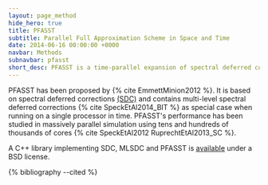 ```yaml
---
layout: page_method
hide_hero: true
title: PFASST
subtitle: Parallel Full Approximation Scheme in Space and Time
date: 2014-06-16 00:00:00 +0000
navbar: Methods
subnavbar: pfasst
short_desc: PFASST is a time-parallel expansion of spectral deferred corrections methods.
---
```


PFASST has been proposed by {% cite EmmettMinion2012 %}.
It is based on spectral deferred corrections [(SDC)](http://dx.doi.org/10.1023/A:1022338906936) and
contains multi-level spectral deferred corrections {% cite SpeckEtAl2014_BIT %} as special case when
running on a single processor in time.
PFASST's performance has been studied in massively parallel simulation using tens and hundreds of
thousands of cores {% cite SpeckEtAl2012 RuprechtEtAl2013_SC %}.

A C++ library implementing SDC, MLSDC and PFASST is [available](https://github.com/Parallel-in-Time)
under a BSD license.

{% bibliography --cited %}
